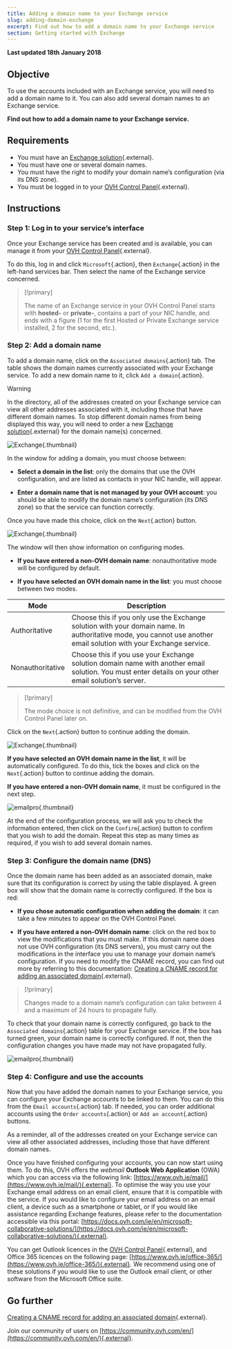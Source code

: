 ```yaml
---
title: Adding a domain name to your Exchange service
slug: adding-domain-exchange
excerpt: Find out how to add a domain name to your Exchange service
section: Getting started with Exchange
---
```


**Last updated 18th January 2018**

## Objective

To use the accounts included with an Exchange service, you will need to add a domain name to it. You can also add several domain names to an Exchange service. 

**Find out how to add a domain name to your Exchange service.**

## Requirements

- You must have an [Exchange solution](https://www.ovh.ie/emails/){.external}.
- You must have one or several domain names.
- You must have the right to modify your domain name’s configuration (via its DNS zone).
- You must be logged in to your [OVH Control Panel](https://www.ovh.com/auth/?action=gotomanager&from=https://www.ovh.ie/&ovhSubsidiary=ie){.external}.

## Instructions

### Step 1: Log in to your service’s interface

Once your Exchange service has been created and is available, you can manage it from your [OVH Control Panel](https://www.ovh.com/auth/?action=gotomanager&from=https://www.ovh.ie/&ovhSubsidiary=ie){.external}.

To do this, log in and click `Microsoft`{.action}, then `Exchange`{.action} in the left-hand services bar. Then select the name of the Exchange service concerned.

> [!primary]
>
> The name of an Exchange service in your OVH Control Panel starts with **hosted-** or **private-**, contains a part of your NIC handle, and ends with a figure (1 for the first Hosted or Private Exchange service installed, 2 for the second, etc.).
>

### Step 2: Add a domain name

To add a domain name, click on the `Associated domains`{.action} tab. The table shows the domain names currently associated with your Exchange service. To add a new domain name to it, click `Add a domain`{.action}.

> [!warning]
>
> In the directory, all of the addresses created on your Exchange service can view all other addresses associated with it, including those that have different domain names. To stop different domain names from being displayed this way, you will need to order a new [Exchange solution](https://www.ovh.ie/emails/){.external} for the domain name(s) concerned.
>

![Exchange](images/add_domain_exchange_step1.png){.thumbnail}

In the window for adding a domain, you must choose between:

- **Select a domain in the list**: only the domains that use the OVH configuration, and are listed as contacts in your NIC handle, will appear.

- **Enter a domain name that is not managed by your OVH account**: you should be able to modify the domain name’s configuration (its DNS zone) so that the service can function correctly.

Once you have made this choice, click on the `Next`{.action} button.

![Exchange](images/add_domain_exchange_step2.png){.thumbnail}

The window will then show information on configuring modes.

- **If you have entered a non-OVH domain name**: nonauthoritative mode will be configured by default.

- **If you have selected an OVH domain name in the list**: you must choose between two modes.

|Mode|Description|
|---|---|
|Authoritative|Choose this if you only use the Exchange solution with your domain name. In authoritative mode, you cannot use another email solution with your Exchange service.|
|Nonauthoritative|Choose this if you use your Exchange solution domain name with another email solution. You must enter details on your other email solution’s server.|

> [!primary]
>
> The mode choice is not definitive, and can be modified from the OVH Control Panel later on.
>

Click on the `Next`{.action} button to continue adding the domain.

![Exchange](images/add_domain_exchange_step3.png){.thumbnail}

**If you have selected an OVH domain name in the list**, it will be automatically configured. To do this, tick the boxes and click on the `Next`{.action} button to continue adding the domain.

**If you have entered a non-OVH domain name**, it must be configured in the next step.

![emailpro](images/add_domain_exchange_step4.png){.thumbnail}

At the end of the configuration process, we will ask you to check the information entered, then click on the `Confirm`{.action} button to confirm that you wish to add the domain. Repeat this step as many times as required, if you wish to add several domain names.

### Step 3: Configure the domain name (DNS)

Once the domain name has been added as an associated domain, make sure that its configuration is correct by using the table displayed. A green box will show that the domain name is correctly configured. If the box is red:

- **If you chose automatic configuration when adding the domain**: it can take a few minutes to appear on the OVH Control Panel.

- **If you have entered a non-OVH domain name**: click on the red box to view the modifications that you must make. If this domain name does not use OVH configuration (its DNS servers), you must carry out the modifications in the interface you use to manage your domain name’s configuration. If you need to modify the CNAME record, you can find out more by referring to this documentation: [Creating a CNAME record for adding an associated domain](https://docs.ovh.com/ie/en/microsoft-collaborative-solutions/exchange_20132016_how_to_add_a_cname_record/){.external}.

> [!primary]
>
> Changes made to a domain name’s configuration can take between 4 and a maximum of 24 hours to propagate fully.
>

To check that your domain name is correctly configured, go back to the `Associated domains`{.action} table for your Exchange service. If the box has turned green, your domain name is correctly configured. If not, then the configuration changes you have made may not have propagated fully.

![emailpro](images/add_domain_exchange_step5.png){.thumbnail}

### Step 4: Configure and use the accounts

Now that you have added the domain names to your Exchange service, you can configure your Exchange accounts to be linked to them. You can do this from the `Email accounts`{.action} tab. If needed, you can order additional accounts using the `Order accounts`{.action} or `Add an account`{.action} buttons.

As a reminder, all of the addresses created on your Exchange service can view all other associated addresses, including those that have different domain names.

Once you have finished configuring your accounts, you can now start using them. To do this, OVH offers the *webmail* **Outlook Web Application** (OWA) which you can access via the following link: [https://www.ovh.ie/mail/](https://www.ovh.ie/mail/){.external}. To optimise the way you use your Exchange email address on an email client, ensure that it is compatible with the service. If you would like to configure your email address on an email client, a device such as a smartphone or tablet, or if you would like assistance regarding Exchange features, please refer to the documentation accessible via this portal: [https://docs.ovh.com/ie/en/microsoft-collaborative-solutions/](https://docs.ovh.com/ie/en/microsoft-collaborative-solutions/){.external}.

You can get Outlook licences in the [OVH Control Panel](https://www.ovh.com/auth/?action=gotomanager&from=https://www.ovh.ie/&ovhSubsidiary=ie){.external}, and Office 365 licences on the following page: [https://www.ovh.ie/office-365/](https://www.ovh.ie/office-365/){.external}. We recommend using one of these solutions if you would like to use the Outlook email client, or other software from the Microsoft Office suite.

## Go further

[Creating a CNAME record for adding an associated domain](https://docs.ovh.com/ie/en/microsoft-collaborative-solutions/exchange_20132016_how_to_add_a_cname_record/){.external}.

Join our community of users on [https://community.ovh.com/en/](https://community.ovh.com/en/){.external}.
